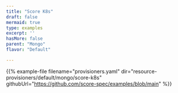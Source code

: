 ```yaml
---
title: "Score K8s"
draft: false
mermaid: true
type: examples
excerpt: ''
hasMore: false
parent: "Mongo"
flavor: "Default"

---
```


{{% example-file filename="provisioners.yaml" dir="resource-provisioners/default/mongo/score-k8s" githubUrl="https://github.com/score-spec/examples/blob/main" %}}

